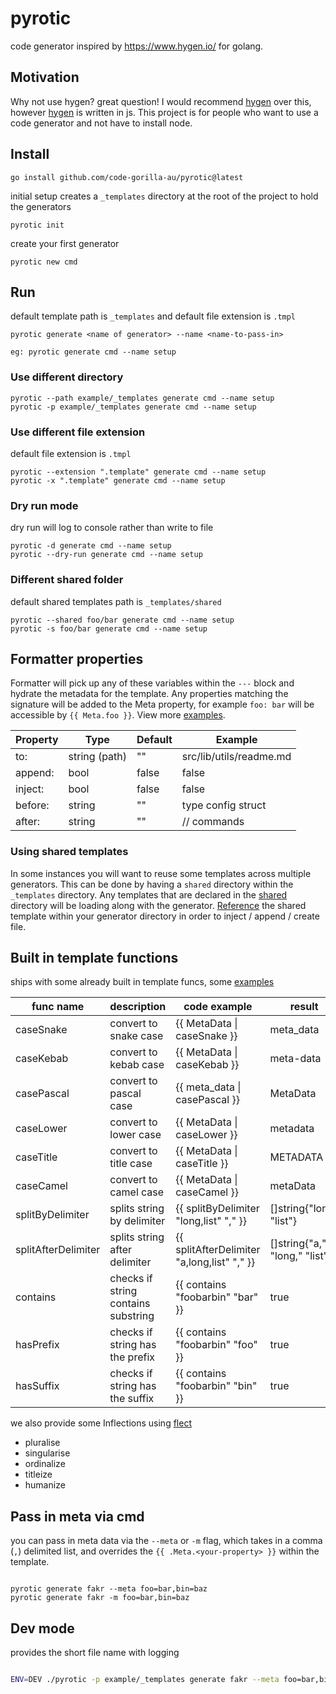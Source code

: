 # pyrotic
code generator inspired by https://www.hygen.io/ for golang.


## Motivation
Why not use hygen? great question! I would recommend [hygen](https://www.hygen.io/) over this, however [hygen](https://www.hygen.io/) is written in js.
This project is for people who want to use a code generator and not have to install node.



## Install

```
go install github.com/code-gorilla-au/pyrotic@latest

```

initial setup creates a `_templates` directory at the root of the project to hold the generators

```
pyrotic init
```

create your first generator

```
pyrotic new cmd
```

## Run

default template path is `_templates` and default file extension is `.tmpl`

```
pyrotic generate <name of generator> --name <name-to-pass-in>

eg: pyrotic generate cmd --name setup
```

### Use different directory

```
pyrotic --path example/_templates generate cmd --name setup
pyrotic -p example/_templates generate cmd --name setup
```

### Use different file extension

default file extension is `.tmpl`

```
pyrotic --extension ".template" generate cmd --name setup
pyrotic -x ".template" generate cmd --name setup
```

### Dry run mode

dry run will log to console rather than write to file

```
pyrotic -d generate cmd --name setup
pyrotic --dry-run generate cmd --name setup
```

### Different shared folder

default shared templates path is `_templates/shared`

```
pyrotic --shared foo/bar generate cmd --name setup
pyrotic -s foo/bar generate cmd --name setup
```

## Formatter properties

Formatter will pick up any of these variables within the `---` block and hydrate the metadata for the template. Any properties matching the signature will be added to the Meta property, for example `foo: bar` will be accessible by `{{ Meta.foo }}`. View more [examples](example/_templates).

| Property | Type | Default | Example |
| -------- | ---- | ------- | ------- |
| to: | string (path) | "" | src/lib/utils/readme.md |
| append: | bool | false | false |
| inject: | bool | false | false |
| before: | string | "" | type config struct |
| after: | string | "" | // commands |


### Using shared templates

In some instances you will want to reuse some templates across multiple generators. This can be done by having a `shared` directory within the `_templates` directory.
Any templates that are declared in the [shared](example/_templates/shared/config.tmpl) directory will be loading along with the generator. [Reference](example/_templates/fakr/shared_config.tmpl) the shared template within your generator directory in order to inject / append / create file.


## Built in template functions

ships with some already built in template funcs, some [examples](example/_templates/fakr/farkr_case.tmpl)

| func name | description | code example | result |
| --------- | ----------- | ------------ | ------ | 
| caseSnake | convert to snake case | {{ MetaData \| caseSnake }} | meta_data |
| caseKebab | convert to kebab case | {{ MetaData \| caseKebab }} | meta-data |
| casePascal | convert to pascal case | {{ meta_data \| casePascal }} | MetaData |
| caseLower | convert to lower case | {{ MetaData \| caseLower }} | metadata |
| caseTitle | convert to title case | {{ MetaData \| caseTitle }} | METADATA |
| caseCamel | convert to camel case | {{ MetaData \| caseCamel }} | metaData |
| splitByDelimiter | splits string by delimiter | {{ splitByDelimiter "long,list" "," }} | []string{"long" "list"} |
| splitAfterDelimiter | splits string after delimiter | {{ splitAfterDelimiter "a,long,list" "," }} | []string{"a," "long," "list"} |
| contains | checks if string contains substring | {{ contains "foobarbin" "bar" }} | true |
| hasPrefix | checks if string has the prefix | {{ contains "foobarbin" "foo" }} | true |
| hasSuffix | checks if string has the suffix | {{ contains "foobarbin" "bin" }} | true |


we also provide some Inflections using [flect](https://github.com/gobuffalo/flect)

- pluralise
- singularise
- ordinalize
- titleize
- humanize

## Pass in meta via cmd

you can pass in meta data via the `--meta` or `-m` flag, which takes in a comma (`,`) delimited list, and overrides the `{{ .Meta.<your-property> }}` within the template.

```

pyrotic generate fakr --meta foo=bar,bin=baz
pyrotic generate fakr -m foo=bar,bin=baz

```


## Dev mode
provides the short file name with logging

```bash

ENV=DEV ./pyrotic -p example/_templates generate fakr --meta foo=bar,bin=baz

```